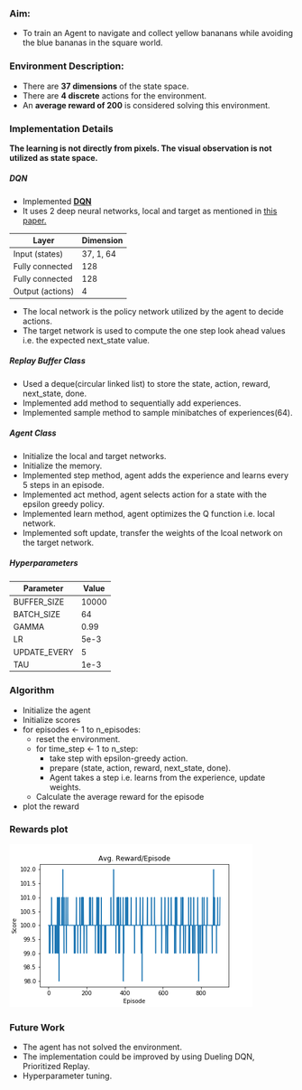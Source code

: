 ### Aim:
- To train an Agent to navigate and collect yellow bananans while avoiding the blue bananas in the square world.  

### Environment Description:
- There are **37 dimensions** of the state space.
- There are **4 discrete** actions for the environment.
- An **average reward of 200** is considered solving this environment.

### Implementation Details
**The learning is not directly from pixels. The visual observation is not utilized as state space.**
##### DQN
- Implemented [**DQN**][deepmind atari]         
- It uses 2 deep neural networks, local and target as mentioned in [this paper.][deepmind atari]

|Layer|Dimension|   
|-----|-------|  
|Input (states)|37, 1, 64|
|Fully connected|128|
|Fully connected|128|
|Output (actions)| 4|

- The local network is the policy network utilized by the agent to decide actions.      
- The target network is used to compute the one step look ahead values i.e. the expected next_state value.      

##### Replay Buffer Class
- Used a deque(circular linked list) to store the state, action, reward, next_state, done.    
- Implemented add method to sequentially add experiences.     
- Implemented sample method to sample minibatches of experiences(64).      

##### Agent Class
- Initialize the local and target networks.
- Initialize the memory.
- Implemented step method, agent adds the experience and learns every 5 steps in an episode.
- Implemented act method, agent selects action for a state with the epsilon greedy policy.
- Implemented learn method, agent optimizes the Q function i.e. local network.
- Implemented soft update, transfer the weights of the lcoal network on the target network.

##### Hyperparameters

|Parameter| Value|
|---------|------|
|BUFFER_SIZE|10000|
|BATCH_SIZE|64|
|GAMMA|0.99|
|LR|5e-3|
|UPDATE_EVERY|5|
|TAU|1e-3|

### Algorithm
- Initialize the agent
- Initialize scores
- for episodes <- 1 to n_episodes:
    - reset the environment.
    - for time_step <- 1 to n_step:
        * take step with epsilon-greedy action.
        * prepare (state, action, reward, next_state, done).
        * Agent takes a step i.e. learns from the experience, update weights.
    - Calculate the average reward for the episode
- plot the reward

### Rewards plot
![Avg. Reward / Episode][reward plot]

### Future Work
- The agent has not solved the environment.
- The implementation could be improved by using Dueling DQN, Prioritized Replay.
- Hyperparameter tuning.

[//]: # (Create alias for all hyperlinks here, no formatting required)

[deepmind atari]:<https://storage.googleapis.com/deepmind-data/assets/papers/DeepMindNature14236Paper.pdf>
[tmp image]:<https://icatcare.org/app/uploads/2018/07/Thinking-of-getting-a-cat.png>
[reward plot]:<https://github.com/patelamalk/RL/blob/master/Navigation/plots/Reward.png?raw=True>
